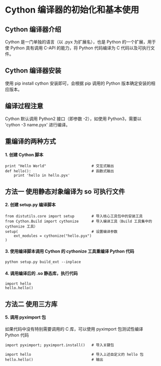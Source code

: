 # Cython 编译器的初始化和基本使用

## Cython 编译器介绍
Cython 是一门单独的语言（以 .pyx 为扩展名），也是 Python 的一个扩展，用于使 Python 具有调用 C-API 的能力，将 Python 代码编译为 C 代码以及可执行文件。

## Cython 编译器安装
使用 pip install cython 安装即可，会根据 pip 调用的 Python 版本确定安装的相应版本。

## 编译过程注意
Cython 默认调用 Python2 接口（即参数 -2），如使用 Python3，需要以 'cython -3 name.pyx' 进行编译。

## 重编译的两种方式
#### 1. 创建 Cython 脚本
``` cython
print "Hello World"                     # 交互式输出
def hello():                            # 函数式输出
    print 'hello in hello.pyx'
```

## 方法一 使用静态对象编译为 so 可执行文件
#### 2. 创建 setup.py 编译脚本
``` cython
from distutils.core import setup        # 导入核心工具包中的安装工具
from Cython.Build import cythonize      # 导入编译工具（Build 工具集中的 cythonize 工具）
setup(                                  # 设置编译参数
    ext_modules = cythonize("hello.pyx")
)
```

#### 3. 使用编译脚本调用 Cython 的 cythonize 工具重编译 Python 代码
``` cython
python setup.py build_ext --inplace
```

#### 4. 调用编译后的 .so 静态库，执行代码
``` cython
import hello
hello.hello()
```

## 方法二 使用三方库
#### 5. 调用 pyximport 包
如果代码中没有特别需要调用的 C 库，可以使用 pyximport 包测试性编译 Python 代码
``` cython
import pyximport; pyximport.install()   # 导入关键包

import hello                            # 导入上述自定义的 hello 包
hello.hello()                           # 输出
```
